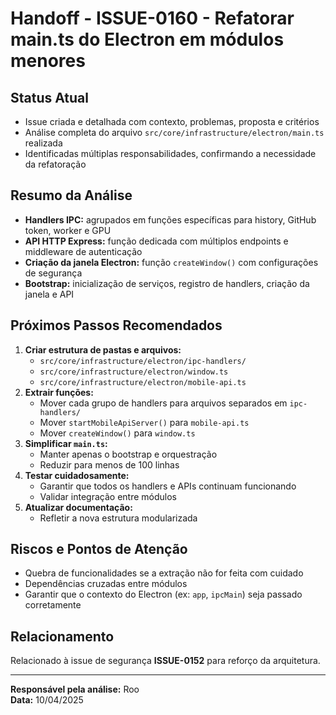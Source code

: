 # Handoff - ISSUE-0160 - Refatorar main.ts do Electron em módulos menores

## Status Atual
- Issue criada e detalhada com contexto, problemas, proposta e critérios
- Análise completa do arquivo `src/core/infrastructure/electron/main.ts` realizada
- Identificadas múltiplas responsabilidades, confirmando a necessidade da refatoração

## Resumo da Análise
- **Handlers IPC:** agrupados em funções específicas para history, GitHub token, worker e GPU
- **API HTTP Express:** função dedicada com múltiplos endpoints e middleware de autenticação
- **Criação da janela Electron:** função `createWindow()` com configurações de segurança
- **Bootstrap:** inicialização de serviços, registro de handlers, criação da janela e API

## Próximos Passos Recomendados
1. **Criar estrutura de pastas e arquivos:**
   - `src/core/infrastructure/electron/ipc-handlers/`
   - `src/core/infrastructure/electron/window.ts`
   - `src/core/infrastructure/electron/mobile-api.ts`
2. **Extrair funções:**
   - Mover cada grupo de handlers para arquivos separados em `ipc-handlers/`
   - Mover `startMobileApiServer()` para `mobile-api.ts`
   - Mover `createWindow()` para `window.ts`
3. **Simplificar `main.ts`:**
   - Manter apenas o bootstrap e orquestração
   - Reduzir para menos de 100 linhas
4. **Testar cuidadosamente:**
   - Garantir que todos os handlers e APIs continuam funcionando
   - Validar integração entre módulos
5. **Atualizar documentação:**
   - Refletir a nova estrutura modularizada

## Riscos e Pontos de Atenção
- Quebra de funcionalidades se a extração não for feita com cuidado
- Dependências cruzadas entre módulos
- Garantir que o contexto do Electron (ex: `app`, `ipcMain`) seja passado corretamente

## Relacionamento
Relacionado à issue de segurança **ISSUE-0152** para reforço da arquitetura.

---

**Responsável pela análise:** Roo  
**Data:** 10/04/2025